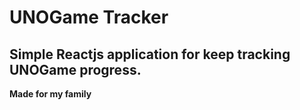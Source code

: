 # UNOGame Tracker
## Simple Reactjs application for keep tracking UNOGame progress.

**Made for my family**